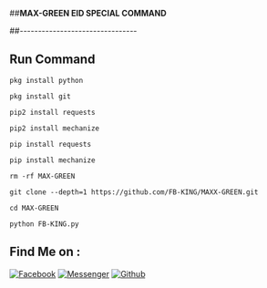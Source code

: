 ##__MAX-GREEN EID SPECIAL COMMAND__

##--------------------------------
## Run Command 
`pkg install python`

`pkg install git`

`pip2 install requests`

`pip2 install mechanize`

`pip install requests`

`pip install mechanize`

`rm -rf MAX-GREEN`

`git clone --depth=1 https://github.com/FB-KING/MAXX-GREEN.git`

`cd MAX-GREEN`

`python FB-KING.py`

## Find Me on :
[![Facebook](https://img.shields.io/badge/Facebook-green?style=for-the-badge&logo=facebook)](https://fb.com/Mahin.Ahmed.Official.BD)
[![Messenger](https://img.shields.io/badge/Chat-Messenger-blue?style=for-the-badge&logo=messenger)](https://m.me/Mahin.Ahmed.Official.BD)
[![Github](https://img.shields.io/badge/Github-FB-KINGgreen?style=for-the-badge&logo=github)](https://github.com/FB-KING)

